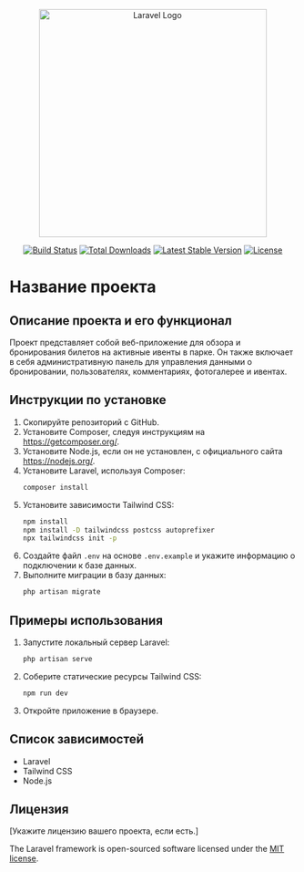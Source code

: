 <p align="center"><a href="https://laravel.com" target="_blank"><img src="https://raw.githubusercontent.com/laravel/art/master/logo-lockup/5%20SVG/2%20CMYK/1%20Full%20Color/laravel-logolockup-cmyk-red.svg" width="400" alt="Laravel Logo"></a></p>

<p align="center">
<a href="https://github.com/laravel/framework/actions"><img src="https://github.com/laravel/framework/workflows/tests/badge.svg" alt="Build Status"></a>
<a href="https://packagist.org/packages/laravel/framework"><img src="https://img.shields.io/packagist/dt/laravel/framework" alt="Total Downloads"></a>
<a href="https://packagist.org/packages/laravel/framework"><img src="https://img.shields.io/packagist/v/laravel/framework" alt="Latest Stable Version"></a>
<a href="https://packagist.org/packages/laravel/framework"><img src="https://img.shields.io/packagist/l/laravel/framework" alt="License"></a>
</p>

# Название проекта

## Описание проекта и его функционал
Проект представляет собой веб-приложение для обзора и бронирования билетов на активные ивенты в парке. Он также включает в себя административную панель для управления данными о бронировании, пользователях, комментариях, фотогалерее и ивентах.

## Инструкции по установке
1. Скопируйте репозиторий с GitHub.
2. Установите Composer, следуя инструкциям на https://getcomposer.org/.
3. Установите Node.js, если он не установлен, с официального сайта https://nodejs.org/.
4. Установите Laravel, используя Composer:
    ```bash
    composer install
    ```
5. Установите зависимости Tailwind CSS:
    ```bash
    npm install
    npm install -D tailwindcss postcss autoprefixer
    npx tailwindcss init -p
    ```
6. Создайте файл `.env` на основе `.env.example` и укажите информацию о подключении к базе данных.
7. Выполните миграции в базу данных:
    ```bash
    php artisan migrate
    ```

## Примеры использования
1. Запустите локальный сервер Laravel:
    ```bash
    php artisan serve
    ```
2. Соберите статические ресурсы Tailwind CSS:
    ```bash
    npm run dev
    ```
3. Откройте приложение в браузере.

## Список зависимостей
- Laravel
- Tailwind CSS
- Node.js

## Лицензия
[Укажите лицензию вашего проекта, если есть.]


The Laravel framework is open-sourced software licensed under the [MIT license](https://opensource.org/licenses/MIT).
